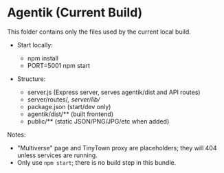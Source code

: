 # Agentik (Current Build)

This folder contains only the files used by the current local build.

- Start locally:
  - npm install
  - PORT=5001 npm start

- Structure:
  - server.js (Express server, serves agentik/dist and API routes)
  - server/routes/*, server/lib/*
  - package.json (start/dev only)
  - agentik/dist/** (built frontend)
  - public/** (static JSON/PNG/JPG/etc when added)

Notes:
- "Multiverse" page and TinyTown proxy are placeholders; they will 404 unless services are running.
- Only use `npm start`; there is no build step in this bundle.

